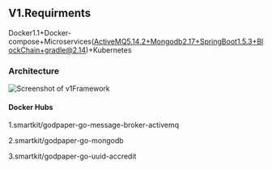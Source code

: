 
## V1.Requirments

Docker1.1+Docker-compose+Microservices(ActiveMQ5.14.2+Mongodb2.17+SpringBoot1.5.3+BlockChain+gradle@2.14)+Kubernetes

### Architecture

![Screenshot of v1Framework](https://raw.githubusercontent.com/yangboz/2017-2018-computing-thinking/master/Docker/v1/v1Framework.jpg)

#### Docker Hubs

1.smartkit/godpaper-go-message-broker-activemq

2.smartkit/godpaper-go-mongodb

3.smartkit/godpaper-go-uuid-accredit
